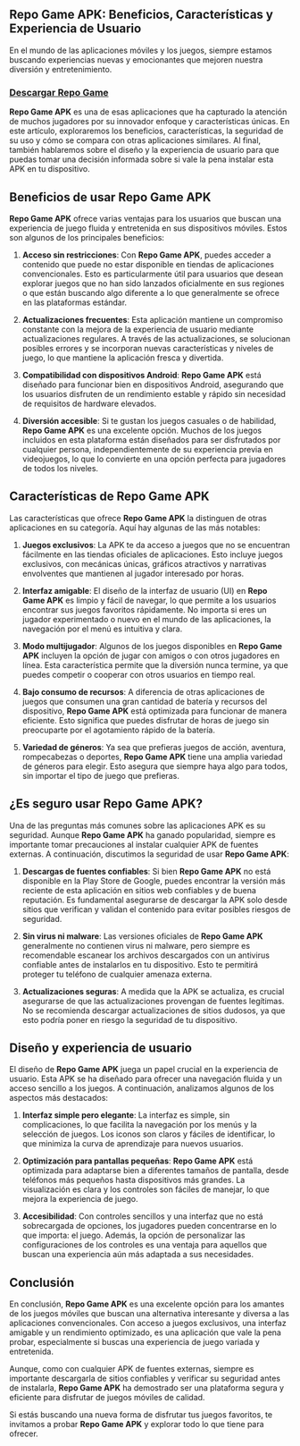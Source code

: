 ## **Repo Game APK: Beneficios, Características y Experiencia de Usuario**

En el mundo de las aplicaciones móviles y los juegos, siempre estamos buscando experiencias nuevas y emocionantes que mejoren nuestra diversión y entretenimiento. 

### [Descargar Repo Game](https://shorturl.at/Zh8Jh)

**Repo Game APK** es una de esas aplicaciones que ha capturado la atención de muchos jugadores por su innovador enfoque y características únicas. En este artículo, exploraremos los beneficios, características, la seguridad de su uso y cómo se compara con otras aplicaciones similares. Al final, también hablaremos sobre el diseño y la experiencia de usuario para que puedas tomar una decisión informada sobre si vale la pena instalar esta APK en tu dispositivo.

## Beneficios de usar **Repo Game APK**

**Repo Game APK** ofrece varias ventajas para los usuarios que buscan una experiencia de juego fluida y entretenida en sus dispositivos móviles. Estos son algunos de los principales beneficios:

1. **Acceso sin restricciones**: Con **Repo Game APK**, puedes acceder a contenido que puede no estar disponible en tiendas de aplicaciones convencionales. Esto es particularmente útil para usuarios que desean explorar juegos que no han sido lanzados oficialmente en sus regiones o que están buscando algo diferente a lo que generalmente se ofrece en las plataformas estándar.

2. **Actualizaciones frecuentes**: Esta aplicación mantiene un compromiso constante con la mejora de la experiencia de usuario mediante actualizaciones regulares. A través de las actualizaciones, se solucionan posibles errores y se incorporan nuevas características y niveles de juego, lo que mantiene la aplicación fresca y divertida.

3. **Compatibilidad con dispositivos Android**: **Repo Game APK** está diseñado para funcionar bien en dispositivos Android, asegurando que los usuarios disfruten de un rendimiento estable y rápido sin necesidad de requisitos de hardware elevados.

4. **Diversión accesible**: Si te gustan los juegos casuales o de habilidad, **Repo Game APK** es una excelente opción. Muchos de los juegos incluidos en esta plataforma están diseñados para ser disfrutados por cualquier persona, independientemente de su experiencia previa en videojuegos, lo que lo convierte en una opción perfecta para jugadores de todos los niveles.

## Características de **Repo Game APK**

Las características que ofrece **Repo Game APK** la distinguen de otras aplicaciones en su categoría. Aquí hay algunas de las más notables:

1. **Juegos exclusivos**: La APK te da acceso a juegos que no se encuentran fácilmente en las tiendas oficiales de aplicaciones. Esto incluye juegos exclusivos, con mecánicas únicas, gráficos atractivos y narrativas envolventes que mantienen al jugador interesado por horas.

2. **Interfaz amigable**: El diseño de la interfaz de usuario (UI) en **Repo Game APK** es limpio y fácil de navegar, lo que permite a los usuarios encontrar sus juegos favoritos rápidamente. No importa si eres un jugador experimentado o nuevo en el mundo de las aplicaciones, la navegación por el menú es intuitiva y clara.

3. **Modo multijugador**: Algunos de los juegos disponibles en **Repo Game APK** incluyen la opción de jugar con amigos o con otros jugadores en línea. Esta característica permite que la diversión nunca termine, ya que puedes competir o cooperar con otros usuarios en tiempo real.

4. **Bajo consumo de recursos**: A diferencia de otras aplicaciones de juegos que consumen una gran cantidad de batería y recursos del dispositivo, **Repo Game APK** está optimizada para funcionar de manera eficiente. Esto significa que puedes disfrutar de horas de juego sin preocuparte por el agotamiento rápido de la batería.

5. **Variedad de géneros**: Ya sea que prefieras juegos de acción, aventura, rompecabezas o deportes, **Repo Game APK** tiene una amplia variedad de géneros para elegir. Esto asegura que siempre haya algo para todos, sin importar el tipo de juego que prefieras.

## ¿Es seguro usar **Repo Game APK**?

Una de las preguntas más comunes sobre las aplicaciones APK es su seguridad. Aunque **Repo Game APK** ha ganado popularidad, siempre es importante tomar precauciones al instalar cualquier APK de fuentes externas. A continuación, discutimos la seguridad de usar **Repo Game APK**:

1. **Descargas de fuentes confiables**: Si bien **Repo Game APK** no está disponible en la Play Store de Google, puedes encontrar la versión más reciente de esta aplicación en sitios web confiables y de buena reputación. Es fundamental asegurarse de descargar la APK solo desde sitios que verifican y validan el contenido para evitar posibles riesgos de seguridad.

2. **Sin virus ni malware**: Las versiones oficiales de **Repo Game APK** generalmente no contienen virus ni malware, pero siempre es recomendable escanear los archivos descargados con un antivirus confiable antes de instalarlos en tu dispositivo. Esto te permitirá proteger tu teléfono de cualquier amenaza externa.

3. **Actualizaciones seguras**: A medida que la APK se actualiza, es crucial asegurarse de que las actualizaciones provengan de fuentes legítimas. No se recomienda descargar actualizaciones de sitios dudosos, ya que esto podría poner en riesgo la seguridad de tu dispositivo.

## Diseño y experiencia de usuario

El diseño de **Repo Game APK** juega un papel crucial en la experiencia de usuario. Esta APK se ha diseñado para ofrecer una navegación fluida y un acceso sencillo a los juegos. A continuación, analizamos algunos de los aspectos más destacados:

1. **Interfaz simple pero elegante**: La interfaz es simple, sin complicaciones, lo que facilita la navegación por los menús y la selección de juegos. Los iconos son claros y fáciles de identificar, lo que minimiza la curva de aprendizaje para nuevos usuarios.

2. **Optimización para pantallas pequeñas**: **Repo Game APK** está optimizada para adaptarse bien a diferentes tamaños de pantalla, desde teléfonos más pequeños hasta dispositivos más grandes. La visualización es clara y los controles son fáciles de manejar, lo que mejora la experiencia de juego.

3. **Accesibilidad**: Con controles sencillos y una interfaz que no está sobrecargada de opciones, los jugadores pueden concentrarse en lo que importa: el juego. Además, la opción de personalizar las configuraciones de los controles es una ventaja para aquellos que buscan una experiencia aún más adaptada a sus necesidades.

## Conclusión

En conclusión, **Repo Game APK** es una excelente opción para los amantes de los juegos móviles que buscan una alternativa interesante y diversa a las aplicaciones convencionales. Con acceso a juegos exclusivos, una interfaz amigable y un rendimiento optimizado, es una aplicación que vale la pena probar, especialmente si buscas una experiencia de juego variada y entretenida.

Aunque, como con cualquier APK de fuentes externas, siempre es importante descargarla de sitios confiables y verificar su seguridad antes de instalarla, **Repo Game APK** ha demostrado ser una plataforma segura y eficiente para disfrutar de juegos móviles de calidad.

Si estás buscando una nueva forma de disfrutar tus juegos favoritos, te invitamos a probar **Repo Game APK** y explorar todo lo que tiene para ofrecer.
